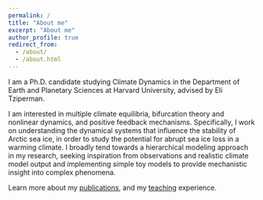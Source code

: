 ```yaml
---
permalink: /
title: "About me"
excerpt: "About me"
author_profile: true
redirect_from: 
  - /about/
  - /about.html
---
```


I am a Ph.D. candidate studying Climate Dynamics in the Department of Earth and Planetary Sciences at Harvard University, advised by Eli Tziperman.

I am interested in multiple climate equilibria, bifurcation theory and nonlinear dynamics, and positive feedback mechanisms. Specifically, I work on understanding the dynamical systems that influence the stability of Arctic sea ice, in order to study the potential for abrupt sea ice loss in a warming climate. I broadly tend towards a hierarchical modeling approach in my research, seeking inspiration from observations and realistic climate model output and implementing simple toy models to provide mechanistic insight into complex phenomena. 

Learn more about my [publications](https://camillehankel.github.io/publications/), and my [teaching](https://camillehankel.github.io/teaching/) experience.
